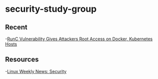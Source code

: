 # security-study-group

## Recent

-[RunC Vulnerability Gives Attackers Root Access on Docker, Kubernetes Hosts](https://www.bleepingcomputer.com/news/security/runc-vulnerability-gives-attackers-root-access-on-docker-kubernetes-hosts/)

## Resources
-[Linux Weekly News: Security](https://lwn.net/Security/)
